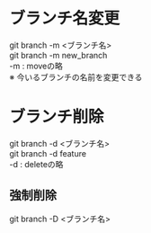 # ブランチ名変更
git branch -m <ブランチ名>  
git branch -m new_branch  
-m : moveの略  
※ 今いるブランチの名前を変更できる

# ブランチ削除
git branch -d <ブランチ名>  
git branch -d feature  
-d : deleteの略  

## 強制削除
git branch -D <ブランチ名>